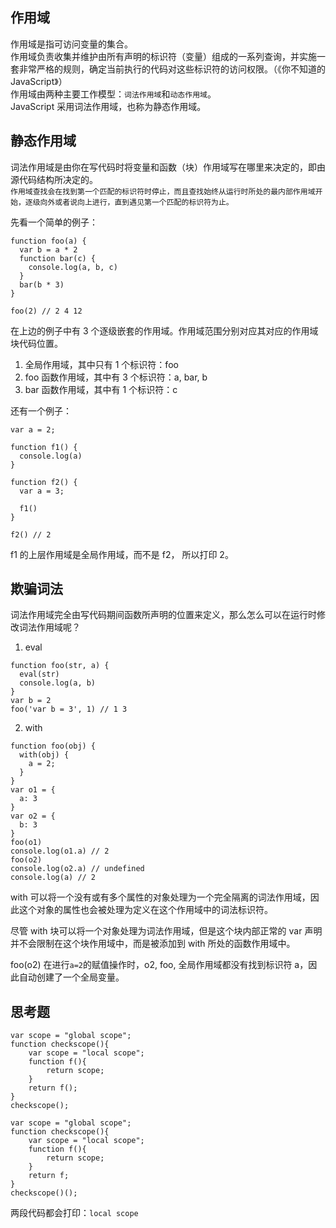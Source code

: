 ## 作用域

作用域是指可访问变量的集合。  
作用域负责收集并维护由所有声明的标识符（变量）组成的一系列查询，并实施一套非常严格的规则，确定当前执行的代码对这些标识符的访问权限。（《你不知道的 JavaScript》）  
作用域由两种主要工作模型：`词法作用域`和`动态作用域`。  
JavaScript 采用词法作用域，也称为静态作用域。

## 静态作用域

词法作用域是由你在写代码时将变量和函数（块）作用域写在哪里来决定的，即由源代码结构所决定的。  
`作用域查找会在找到第一个匹配的标识符时停止，而且查找始终从运行时所处的最内部作用域开始，逐级向外或者说向上进行，直到遇见第一个匹配的标识符为止。`

先看一个简单的例子：

```
function foo(a) {
  var b = a * 2
  function bar(c) {
    console.log(a, b, c)
  }
  bar(b * 3)
}

foo(2) // 2 4 12
```

在上边的例子中有 3 个逐级嵌套的作用域。作用域范围分别对应其对应的作用域块代码位置。

1. 全局作用域，其中只有 1 个标识符：foo
2. foo 函数作用域，其中有 3 个标识符：a, bar, b
3. bar 函数作用域，其中有 1 个标识符：c

还有一个例子：

```
var a = 2;

function f1() {
  console.log(a)
}

function f2() {
  var a = 3;

  f1()
}

f2() // 2
```

f1 的上层作用域是全局作用域，而不是 f2， 所以打印 2。

## 欺骗词法

词法作用域完全由写代码期间函数所声明的位置来定义，那么怎么可以在运行时修改词法作用域呢？

1. eval

```
function foo(str, a) {
  eval(str)
  console.log(a, b)
}
var b = 2
foo('var b = 3', 1) // 1 3
```

2. with

```
function foo(obj) {
  with(obj) {
    a = 2;
  }
}
var o1 = {
  a: 3
}
var o2 = {
  b: 3
}
foo(o1)
console.log(o1.a) // 2
foo(o2)
console.log(o2.a) // undefined
console.log(a) // 2
```

with 可以将一个没有或有多个属性的对象处理为一个完全隔离的词法作用域，因此这个对象的属性也会被处理为定义在这个作用域中的词法标识符。

尽管 with 块可以将一个对象处理为词法作用域，但是这个块内部正常的 var 声明并不会限制在这个块作用域中，而是被添加到 with 所处的函数作用域中。

foo(o2) 在进行`a=2`的赋值操作时，o2, foo, 全局作用域都没有找到标识符 a，因此自动创建了一个全局变量。

## 思考题

```
var scope = "global scope";
function checkscope(){
    var scope = "local scope";
    function f(){
        return scope;
    }
    return f();
}
checkscope();
```

```
var scope = "global scope";
function checkscope(){
    var scope = "local scope";
    function f(){
        return scope;
    }
    return f;
}
checkscope()();
```

两段代码都会打印：`local scope`
